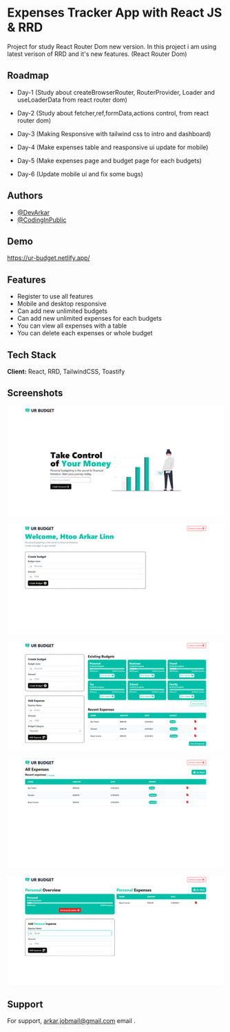 # Expenses Tracker App with React JS & RRD

Project for study React Router Dom new version.
In this project i am using latest verison of RRD and it's new features.
(React Router Dom)


## Roadmap

- Day-1 (Study about createBrowserRouter, RouterProvider, Loader and useLoaderData from react router dom)

- Day-2 (Study about fetcher,ref,formData,actions control, from react router dom)

- Day-3 (Making Responsive with tailwind css to intro and dashboard)

- Day-4 (Make expenses table and reasponsive ui update for mobile)

- Day-5 (Make expenses page and budget page for each budgets)

- Day-6 (Update mobile ui and fix some bugs)



## Authors

- [@DevArkar](https://github.com/arkarWebDev)
- [@CodingInPublic](https://github.com/coding-in-public)



## Demo

https://ur-budget.netlify.app/


## Features

- Register to use all features
- Mobile and desktop responsive
- Can add new unlimited budgets
- Can add new unlimited expenses for each budgets
- You can view all expenses with a table
- You can delete each expenses or whole budget
## Tech Stack

**Client:** React, RRD, TailwindCSS, Toastify


## Screenshots

![App Screenshot](https://raw.githubusercontent.com/arkarWebDev/Expenses-Tracker-App/master/Demo/intro.png)

![App Screenshot](https://raw.githubusercontent.com/arkarWebDev/Expenses-Tracker-App/master/Demo/home-1.png)

![App Screenshot](https://raw.githubusercontent.com/arkarWebDev/Expenses-Tracker-App/master/Demo/home-2.png)

![App Screenshot](https://raw.githubusercontent.com/arkarWebDev/Expenses-Tracker-App/master/Demo/expenses.png)

![App Screenshot](https://raw.githubusercontent.com/arkarWebDev/Expenses-Tracker-App/master/Demo/budget.png)

## Support

For support, arkar.jobmail@gmail.com email .

